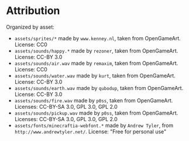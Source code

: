Attribution
===========

Organized by asset:

- `assets/sprites/*` made by `www.kenney.nl`, taken from OpenGameArt.
  License: CC0
- `assets/sounds/happy.*` made by `rezoner`, taken from OpenGameArt.
  License: CC-BY 3.0
- `assets/sounds/air.wav` made by `remaxim`, taken from OpenGameArt.
  License: CC0
- `assets/sounds/water.wav` made by `kurt`, taken from OpenGameArt.
  License: CC-BY 3.0
- `assets/sounds/earth.wav` made by `qubodup`, taken from OpenGameArt.
  License: CC-BY 3.0
- `assets/sounds/fire.wav` made by `p0ss`, taken from OpenGameArt.
  Licenses: CC-BY-SA 3.0, GPL 3.0, GPL 2.0
- `assets/sounds/pickup.wav` made by `p0ss`, taken from OpenGameArt.
  Licenses: CC-BY-SA 3.0, GPL 3.0, GPL 2.0
- `assets/fonts/minecraftia-webfont.*` made by `Andrew Tyler`, from `http://www.andrewtyler.net/`.
  License: "Free for personal use"

